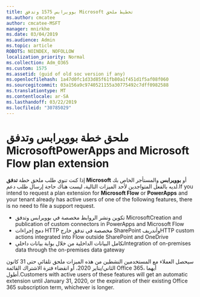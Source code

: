 ```yaml
---
title: بوويرابس 1575 وتدفق Microsoft تخطيط ملحق
ms.author: cmcatee
author: cmcatee-MSFT
manager: mnirkhe
ms.date: 03/04/2019
ms.audience: Admin
ms.topic: article
ROBOTS: NOINDEX, NOFOLLOW
localization_priority: Normal
ms.collection: Adm_O365
ms.custom: 1575
ms.assetid: (guid of old soc version if any)
ms.openlocfilehash: 1a47d0fc1d33d85f61fb80a1f451d1f5af08f060
ms.sourcegitcommit: 03a156a9c9740521155a30775492c7dff0982588
ms.translationtype: MT
ms.contentlocale: ar-SA
ms.lasthandoff: 03/22/2019
ms.locfileid: "30785029"
---
```

# <a name="powerapps-and-microsoft-flow-plan-extension"></a><span data-ttu-id="d37af-102">ملحق خطة بوويرابس وتدفق Microsoft</span><span class="sxs-lookup"><span data-stu-id="d37af-102">PowerApps and Microsoft Flow plan extension</span></span>

<span data-ttu-id="d37af-103">إذا كنت تنوي طلب ملحق خطة **تدفق Microsoft** أو **بوويرابس** والمستأجر الخاص بك لديه بالفعل المتواجدين لأحد الميزات التالية، ليست هناك حاجة إرسال طلب دعم.</span><span class="sxs-lookup"><span data-stu-id="d37af-103">If you intend to request a plan extension for **Microsoft Flow** or **PowerApps** and your tenant already has active users of one of the following features, there is no need to file a support request.</span></span>

- <span data-ttu-id="d37af-104">تكوين ونشر الروابط مخصصة في بوويرابس وتدفق Microsoft</span><span class="sxs-lookup"><span data-stu-id="d37af-104">Creation and publication of custom connectors in PowerApps and Microsoft Flow</span></span>
- <span data-ttu-id="d37af-105">دمج إجراءات HTTP مخصصة في تدفق خارج SharePoint وأندريف</span><span class="sxs-lookup"><span data-stu-id="d37af-105">HTTP custom actions integrated into Flow outside SharePoint and OneDrive</span></span>
- <span data-ttu-id="d37af-106">تكامل البيانات الداخلية من خلال بوابة بيانات داخلي</span><span class="sxs-lookup"><span data-stu-id="d37af-106">Integration of on-premises data through the on-premises  data gateway</span></span>

<span data-ttu-id="d37af-107">سيحصل العملاء مع المستخدمين النشطين من هذه الميزات ملحق تلقائي حتى 31 كانون الثاني/يناير 2020، أو انقضاء فترة الاشتراك القائمة Office 365، أيهما أطول.</span><span class="sxs-lookup"><span data-stu-id="d37af-107">Customers with active users of these features will get an automatic extension until January 31, 2020, or the expiration of their existing Office 365 subscription term, whichever is longer.</span></span>